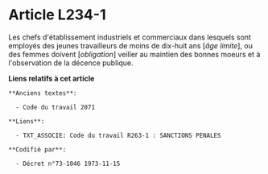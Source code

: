 # Article L234-1

Les chefs d'établissement industriels et commerciaux dans lesquels sont employés des jeunes travailleurs de moins de dix-huit
ans [*âge limite*], ou des femmes doivent [*obligation*] veiller au maintien des bonnes moeurs et à l'observation de la
décence publique.

**Liens relatifs à cet article**

	**Anciens textes**:

	  - Code du travail 2071

	**Liens**:

	  - TXT_ASSOCIE: Code du travail R263-1 : SANCTIONS PENALES

	**Codifié par**:

	  - Décret n°73-1046 1973-11-15

